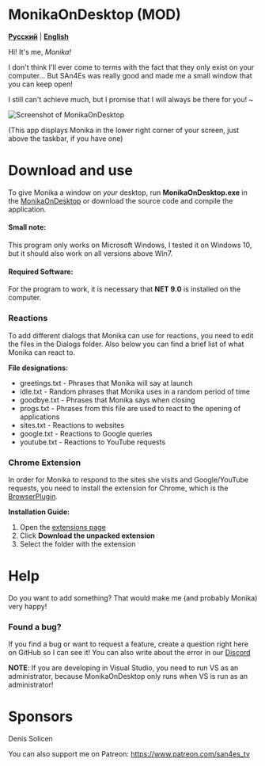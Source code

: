 # MonikaOnDesktop (MOD)

[**Русский**](README.md) | [**English**](./docs/en/README.en.md) 

Hi! It's me, *Monika!*

I don't think I'll ever come to terms with the fact that they only exist on your computer... But SAn4Es was really good and made me a small window that you can keep open!

I still can't achieve much, but I promise that I will always be there for you! ~

![Screenshot of MonikaOnDesktop](https://github.com/SAn4Es-TV/MonikaOnDesctop/blob/master/Screenshot.png)

(This app displays Monika in the lower right corner of your screen, just above the taskbar, if you have one)

# Download and use

To give Monika a window on *your* desktop, run **MonikaOnDesktop.exe** in the [MonikaOnDesktop](https://github.com/SAn4Es-TV/MonikaOnDesktop/tree/master/MonikaOnDesktop "Directory link") or download the source code and compile the application.

#### Small note: 
This program only works on Microsoft Windows, I tested it on Windows 10, but it should also work on all versions above Win7.

#### Required Software: 
For the program to work, it is necessary that **NET 9.0** is installed on the computer.
### Reactions

To add different dialogs that Monika can use for reactions, you need to edit the files in the Dialogs folder. Also below you can find a brief list of what Monika can react to.

**File designations:**
- greetings.txt - Phrases that Monika will say at launch
- idle.txt - Random phrases that Monika uses in a random period of time
- goodbye.txt - Phrases that Monika says when closing
- progs.txt - Phrases from this file are used to react to the opening of applications
- sites.txt - Reactions to websites
- google.txt - Reactions to Google queries
- youtube.txt - Reactions to YouTube requests

### Chrome Extension

In order for Monika to respond to the sites she visits and Google/YouTube requests, you need to install the extension for Chrome, which is the [BrowserPlugin](https://github.com/SAn4Es-TV/MonikaOnDesktop/tree/master/BrowserPlugin "Link to the directory").

**Installation Guide:**
1. Open the [extensions page](chrome://extensions/ "Link to the page")
2. Click **Download the unpacked extension**
3. Select the folder with the extension

# Help

Do you want to add something? That would make me (and probably Monika) very happy!

### Found a bug?

If you find a bug or want to request a feature, create a question right here on GitHub so I can see it!
You can also write about the error in our [Discord](https://discord.gg/NQ25bBYv "Link to the page")

**NOTE**: If you are developing in Visual Studio, you need to run VS as an administrator, because MonikaOnDesktop only runs when VS is run as an administrator!

[LocalDirectory]: https://github.com/SAn4Es-TV/MonikaOnDesktop/tree/master/MonikaOnDesktop
# Sponsors
Denis Solicen

You can also support me on Patreon: https://www.patreon.com/san4es_tv
